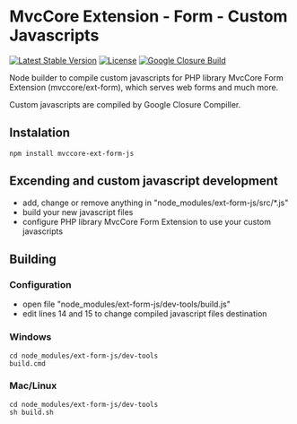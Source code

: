 # MvcCore Extension - Form - Custom Javascripts

[![Latest Stable Version](https://img.shields.io/badge/Stable-v4.2.0-brightgreen.svg?style=plastic)](https://github.com/mvccore/ext-form-js/releases)
[![License](https://img.shields.io/badge/Licence-BSD-brightgreen.svg?style=plastic)](https://mvccore.github.io/docs/mvccore/4.0.0/LICENCE.md)
[![Google Closure Build](https://img.shields.io/badge/Google%20Closure%20Build-passing-brightgreen.svg?style=plastic)](https://developers.google.com/closure/compiler/)

Node builder to compile custom javascripts for PHP library MvcCore Form Extension (mvccore/ext-form), which serves web forms and much more.

Custom javascripts are compiled by Google Closure Compiller.

## Instalation
```shell
npm install mvccore-ext-form-js
```

## Excending and custom javascript development
- add, change or remove anything in "node_modules/ext-form-js/src/*.js"
- build your new javascript files
- configure PHP library MvcCore Form Extension to use your custom javascripts

## Building

### Configuration
- open file "node_modules/ext-form-js/dev-tools/build.js"
- edit lines 14 and 15 to change compiled javascript files destination

### Windows
```shell
cd node_modules/ext-form-js/dev-tools
build.cmd
```

### Mac/Linux
```shell
cd node_modules/ext-form-js/dev-tools
sh build.sh
```
